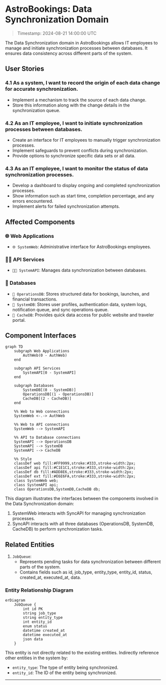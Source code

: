 # AstroBookings: Data Synchronization Domain

> Timestamp: 2024-08-21 14:00:00 UTC

The Data Synchronization domain in AstroBookings allows IT employees to manage and initiate synchronization processes between databases. It ensures data consistency across different parts of the system.

## User Stories

### 4.1 As a system, I want to record the origin of each data change for accurate synchronization.

- Implement a mechanism to track the source of each data change.
- Store this information along with the change details in the synchronization queue.

### 4.2 As an IT employee, I want to initiate synchronization processes between databases.

- Create an interface for IT employees to manually trigger synchronization processes.
- Implement safeguards to prevent conflicts during synchronization.
- Provide options to synchronize specific data sets or all data.

### 4.3 As an IT employee, I want to monitor the status of data synchronization processes.

- Develop a dashboard to display ongoing and completed synchronization processes.
- Show information such as start time, completion percentage, and any errors encountered.
- Implement alerts for failed synchronization attempts.

## Affected Components

### 🌐 Web Applications

- `🌐 SystemWeb`: Administrative interface for AstroBookings employees.

### 🧑‍💼 API Services

- `🧑‍💼 SystemAPI`: Manages data synchronization between databases.

### 📇 Databases

- `📇 OperationsDB`: Stores structured data for bookings, launches, and financial transactions.
- `📇 SystemDB`: Stores user profiles, authentication data, system logs, notification queue, and sync operations queue.
- `📇 CacheDB`: Provides quick data access for public website and traveler portal.

## Component Interfaces

```mermaid
graph TD
    subgraph Web Applications
        AuthWeb(0 - AuthWeb)
    end

    subgraph API Services
        SystemAPI[0 - SystemAPI]
    end

    subgraph Databases
        SystemDB[(0 - SystemDB)]
        OperationsDB[(1 - OperationsDB)]
        CacheDB[(2 - CacheDB)]
    end

    %% Web to Web connections
    SystemWeb <-.-> AuthWeb

    %% Web to API connections
    SystemWeb --> SystemAPI

    %% API to Database connections
    SystemAPI --> OperationsDB
    SystemAPI --> SystemDB
    SystemAPI --> CacheDB

    %% Style
    classDef web fill:#FF9999,stroke:#333,stroke-width:2px;
    classDef api fill:#C1E1C1,stroke:#333,stroke-width:2px;
    classDef db fill:#ADD8E6,stroke:#333,stroke-width:2px;
    classDef ext fill:#E6E6FA,stroke:#333,stroke-width:2px;
    class SystemWeb web;
    class SystemAPI api;
    class OperationsDB,SystemDB,CacheDB db;
```

This diagram illustrates the interfaces between the components involved in the Data Synchronization domain:

1. SystemWeb interacts with SyncAPI for managing synchronization processes.
2. SyncAPI interacts with all three databases (OperationsDB, SystemDB, CacheDB) to perform synchronization tasks.

## Related Entities

1. `JobQueue`:
   - Represents pending tasks for data synchronization between different parts of the system.
   - Contains fields such as id, job_type, entity_type, entity_id, status, created_at, executed_at, data.

### Entity Relationship Diagram

```mermaid
erDiagram
    JobQueue {
        int id PK
        string job_type
        string entity_type
        int entity_id
        enum status
        datetime created_at
        datetime executed_at
        json data
    }
```

This entity is not directly related to the existing entities.
Indirectly reference other entities in the system by:

- `entity_type`: The type of entity being synchronized.
- `entity_id`: The ID of the entity being synchronized.

---
